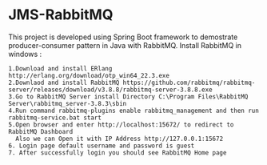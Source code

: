 # JMS-RabbitMQ
This project is developed using Spring Boot framework to demostrate producer-consumer pattern in Java with RabbitMQ.
Install RabbitMQ in windows :

    1.Download and install ERlang http://erlang.org/download/otp_win64_22.3.exe
    2.Downlaod and install RabbitMQ https://github.com/rabbitmq/rabbitmq-server/releases/download/v3.8.8/rabbitmq-server-3.8.8.exe
    3.Go to RabbitMQ Server install Directory C:\Program Files\RabbitMQ Server\rabbitmq_server-3.8.3\sbin
    4.Run command rabbitmq-plugins enable rabbitmq_management and then run rabbitmq-service.bat start
    5.Open browser and enter http://localhost:15672/ to redirect to RabbitMQ Dashboard
      Also we can Open it with IP Address http://127.0.0.1:15672
    6. Login page default username and password is guest
    7. After successfully login you should see RabbitMQ Home page

